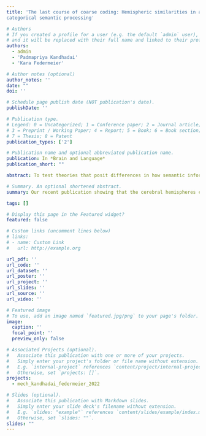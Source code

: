 ```yaml
---
title: 'The last course of coarse coding: Hemispheric similarities in associative and
categorical semantic processing'

# Authors
# If you created a profile for a user (e.g. the default `admin` user), write the username (folder name) here
# and it will be replaced with their full name and linked to their profile.
authors:
  - admin
  - 'Padmapriya Kandhadai'
  - 'Kara Federmeier'

# Author notes (optional)
author_notes: ''
date: ""
doi: ''

# Schedule page publish date (NOT publication's date).
publishDate: ''

# Publication type.
# Legend: 0 = Uncategorized; 1 = Conference paper; 2 = Journal article;
# 3 = Preprint / Working Paper; 4 = Report; 5 = Book; 6 = Book section;
# 7 = Thesis; 8 = Patent
publication_types: ['2']

# Publication name and optional abbreviated publication name.
publication: In *Brain and Language*
publication_short: ""

abstract: To test theories that posit differences in how semantic information is represented in the cerebral hemispheres, we assessed semantic priming for associatively and categorically related prime-target pairs that were graded in relatedness strength. Visual half-field presentation was used to bias processing to the right or left hemisphere, and event-related potential (ERP) and behavioral responses were measured while participants completed a semantic relatedness judgement task. Contrary to theories positing representational differences across the cerebral hemispheres, in two experiments using (1) centralized prime presentation and lateralized targets and (2) lateralized primes and targets, we found similar priming patterns across the two hemispheres at the level of semantic access (N400), on later measures of explicit processing (late positive complex; LPC), and in behavioral response speeds and accuracy. We argue that hemispheric differences, when they arise, are more likely due to differences in task demands than in how the hemispheres fundamentally represent semantic information.

# Summary. An optional shortened abstract.
summary: Our recent publication showing that the cerebral hemispheres can represent semantic information similarly given a task that requires deep semantic processing.

tags: []

# Display this page in the Featured widget?
featured: false

# Custom links (uncomment lines below)
# links:
# - name: Custom Link
#   url: http://example.org

url_pdf: ''
url_code: ''
url_dataset: ''
url_poster: ''
url_project: ''
url_slides: ''
url_source: ''
url_video: ''

# Featured image
# To use, add an image named `featured.jpg/png` to your page's folder.
image:
  caption: ''
  focal_point: ''
  preview_only: false

# Associated Projects (optional).
#   Associate this publication with one or more of your projects.
#   Simply enter your project's folder or file name without extension.
#   E.g. `internal-project` references `content/project/internal-project/index.md`.
#   Otherwise, set `projects: []`.
projects:
  - mech_kandhadai_federmeier_2022

# Slides (optional).
#   Associate this publication with Markdown slides.
#   Simply enter your slide deck's filename without extension.
#   E.g. `slides: "example"` references `content/slides/example/index.md`.
#   Otherwise, set `slides: ""`.
slides: ""
---
```


<!-- {{% callout note %}} -->
<!-- Click the _Cite_ button above to demo the feature to enable visitors to import publication metadata into their reference management software. -->
<!-- {{% /callout %}} -->

<!-- {{% callout note %}} -->
<!-- Create your slides in Markdown - click the _Slides_ button to check out the example. -->
<!-- {{% /callout %}} -->

<!-- Supplementary notes can be added here, including [code, math, and images](https://wowchemy.com/docs/writing-markdown-latex/). -->